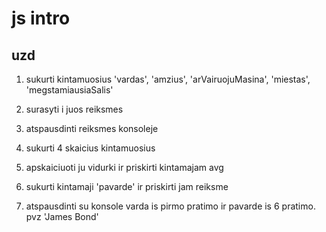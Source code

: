 # js intro

## uzd

1. sukurti kintamuosius 'vardas', 'amzius', 'arVairuojuMasina', 'miestas', 'megstamiausiaSalis'

2. surasyti i juos reiksmes
3. atspausdinti reiksmes konsoleje

4. sukurti 4 skaicius kintamuosius
5. apskaiciuoti ju vidurki ir priskirti kintamajam avg

6. sukurti kintamaji 'pavarde' ir priskirti jam reiksme
7. atspausdinti su konsole varda is pirmo pratimo ir pavarde is 6 pratimo. pvz 'James Bond'
